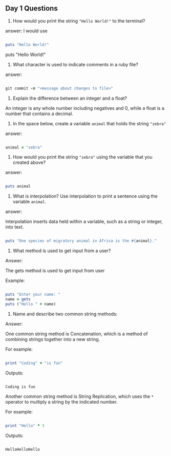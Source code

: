 ## Day 1 Questions

1. How would you print the string `"Hello World!"` to the terminal?

answer: I would use

```ruby

puts "Hello World!"

```

puts "Hello World!"
1. What character is used to indicate comments in a ruby file?

answer:

```ruby

git commit -m "<message about changes to file>"

```

1. Explain the difference between an integer and a float?

An integer is any whole number including negatives and 0, while a float is a number that contains a decimal.

1. In the space below, create a variable `animal` that holds the string `"zebra"`

answer:

```ruby

animal = "zebra"

```

1. How would you print the string `"zebra"` using the variable that you created above?

answer:

```ruby

puts animal

```



1. What is interpolation? Use interpolation to print a sentence using the variable `animal`.

answer:

Interpolation inserts data held within a variable, such as a string or integer, into text.

```ruby

puts "One species of migratory animal in Africa is the #{animal}."

```


1. What method is used to get input from a user?

Answer:

The gets method is used to get input from user

Example:

```ruby

puts "Enter your name: "
name = gets
puts ("Hello " + name)

```


1. Name and describe two common string methods:

Answer:

One common string method is Concatenation, which is a method of combining strings together into a new string.

For example:

```ruby

print "Coding" + "is fun"

```

Outputs:

```

Coding is fun

```

Another common string method is String Replication, which uses the `*` operator to multiply a string by the indicated number.

For example:

```ruby

print "Hello" * 3

```

Outputs:

```

HelloHelloHello

```
